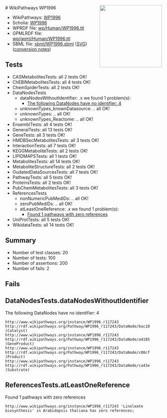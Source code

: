 <img style="float: right; width: 200px" src="../logo.png" />
# WikiPathways WP1996

* WikiPathways: [WP1996](https://identifiers.org/wikipathways:WP1996)
* Scholia: [WP1996](https://scholia.toolforge.org/wikipathways/WP1996)
* WPRDF file: [wp/Human/WP1996.ttl](../wp/Human/WP1996.ttl)
* GPMLRDF file: [wp/gpml/Human/WP1996.ttl](../wp/gpml/Human/WP1996.ttl)
* SBML file: [sbml/WP1996.sbml](../sbml/WP1996.sbml) ([SVG](../sbml/WP1996.svg)) ([conversion notes](../sbml/WP1996.txt))

## Tests
* CASMetabolitesTests: all 2 tests OK!
* ChEBIMetabolitesTests: all 4 tests OK!
* ChemSpiderTests: all 2 tests OK!
* DataNodesTests
    * dataNodesWithoutIdentifier: .x we found 1 problem(s):
        * [The following DataNodes have no identifier: 4](#d2d32fa3)
    * unknownTypes_knownDatasource: .. all OK!
    * unknownTypes: .. all OK!
    * unknownTypes_Reactome: .. all OK!
* EnsemblTests: all 4 tests OK!
* GeneralTests: all 13 tests OK!
* GeneTests: all 3 tests OK!
* HMDBSecMetabolitesTests: all 3 tests OK!
* InteractionTests: all 7 tests OK!
* KEGGMetaboliteTests: all 2 tests OK!
* LIPIDMAPSTests: all 1 tests OK!
* MetabolitesTests: all 14 tests OK!
* MetaboliteStructureTests: all 2 tests OK!
* OudatedDataSourcesTests: all 7 tests OK!
* PathwayTests: all 5 tests OK!
* ProteinsTests: all 2 tests OK!
* PubChemMetabolitesTests: all 3 tests OK!
* ReferencesTests
    * nonNumericPubMedIDs: .. all OK!
    * zeroPubMedIDs: .. all OK!
    * atLeastOneReference: .x we found 1 problem(s):
        * [Found 1 pathways with zero references](#35eb778e)
* UniProtTests: all 5 tests OK!
* WikidataTests: all 14 tests OK!


## Summary

* Number of test classes: 20
* Number of tests: 100
* Number of assertions: 200
* Number of fails: 2

## Fails

<a name="d2d32fa3" />

## DataNodesTests.dataNodesWithoutIdentifier

The following DataNodes have no identifier: 4
```
http://www.wikipathways.org/instance/WP1996_r117243 http://rdf.wikipathways.org/Pathway/WP1996_r117243/DataNode/bac18 (Catalyst)
http://www.wikipathways.org/instance/WP1996_r117243 http://rdf.wikipathways.org/Pathway/WP1996_r117243/DataNode/a4185 (GeneProduct)
http://www.wikipathways.org/instance/WP1996_r117243 http://rdf.wikipathways.org/Pathway/WP1996_r117243/DataNode/c08cf (Product)
http://www.wikipathways.org/instance/WP1996_r117243 http://rdf.wikipathways.org/Pathway/WP1996_r117243/DataNode/ca43e (Substrate)
```

<a name="35eb778e" />

## ReferencesTests.atLeastOneReference

Found 1 pathways with zero references
```
http://www.wikipathways.org/instance/WP1996_r117243 'Linoleate biosynthesis' in Arabidopsis thaliana has zero references; 
```

